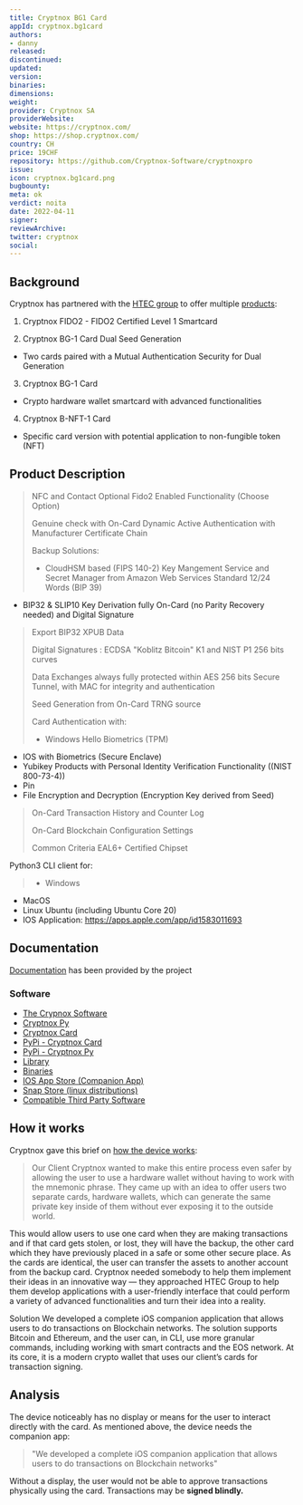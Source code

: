 ```yaml
---
title: Cryptnox BG1 Card
appId: cryptnox.bg1card
authors:
- danny
released: 
discontinued: 
updated: 
version: 
binaries: 
dimensions:
weight: 
provider: Cryptnox SA
providerWebsite: 
website: https://cryptnox.com/
shop: https://shop.cryptnox.com/
country: CH
price: 19CHF
repository: https://github.com/Cryptnox-Software/cryptnoxpro
issue: 
icon: cryptnox.bg1card.png
bugbounty: 
meta: ok
verdict: noita
date: 2022-04-11
signer: 
reviewArchive: 
twitter: cryptnox
social:
---
```


## Background 

Cryptnox has partnered with the [HTEC group](https://htecgroup.com/client-stories/cryptnox-building-state-of-the-art-private-key-safety/) to offer multiple [products](https://shop.cryptnox.com/): 

1. Cryptnox FIDO2 - FIDO2 Certified Level 1 Smartcard

2. Cryptnox BG-1 Card Dual Seed Generation
- Two cards paired with a Mutual Authentication Security for Dual Generation

3. Cryptnox BG-1 Card
- Crypto hardware wallet smartcard with advanced functionalities 
 
4. Cryptnox B-NFT-1 Card
- Specific card version with potential application to non-fungible token (NFT) 

## Product Description 

> NFC and Contact
Optional Fido2 Enabled Functionality (Choose Option)
>
> Genuine check with On-Card Dynamic Active Authentication with Manufacturer Certificate Chain
>
> Backup Solutions:
> - CloudHSM based (FIPS 140-2) Key Mangement Service and Secret Manager from Amazon Web Services
Standard 12/24 Words (BIP 39)
 - BIP32 & SLIP10 Key Derivation fully On-Card (no Parity Recovery needed) and Digital Signature
>
> Export BIP32 XPUB Data
>
> Digital Signatures : ECDSA "Koblitz Bitcoin" K1 and NIST P1 256 bits curves
>
> Data Exchanges always fully protected within AES 256 bits Secure Tunnel, with MAC for integrity and authentication
>
> Seed Generation from On-Card TRNG source
>
> Card Authentication with:
> 
> - Windows Hello Biometrics (TPM)
- IOS with Biometrics (Secure Enclave)
- Yubikey Products with Personal Identity Verification Functionality ((NIST 800-73-4))
- Pin
- File Encryption and Decryption (Encryption Key derived from Seed)
>
> On-Card Transaction History and Counter Log
>
> On-Card Blockchain Configuration Settings
>
> Common Criteria EAL6+ Certified Chipset
>
Python3 CLI client for:
> - Windows
- MacOS
- Linux Ubuntu (including Ubuntu Core 20)
- IOS Application: https://apps.apple.com/app/id1583011693

## Documentation

[Documentation](https://cryptnox.com/get-software/) has been provided by the project

### Software
- [The Crypnox Software](https://github.com/Cryptnox-Software)
- [Cryptnox Py](https://github.com/Cryptnox-Software/cryptnoxpy)
- [Cryptnox Card](https://github.com/Cryptnox-Software/cryptnoxcard)
- [PyPi - Cryptnox Card](https://pypi.org/project/cryptnoxcard/)
- [PyPi - Cryptnox Py](https://pypi.org/project/cryptnoxpy/)
- [Library](https://cryptnoxpy.readthedocs.io/en/latest/)
- [Binaries](https://github.com/Cryptnox-Software/cryptnoxcard/releases/latest)
- [IOS App Store (Companion App)](https://apps.apple.com/app/id1583011693)
- [Snap Store (linux distributions)](https://snapcraft.io/cryptnox)
- [Compatible Third Party Software](https://uniblow.org/get)

## How it works 

Cryptnox gave this brief on [how the device works](https://htecgroup.com/client-stories/cryptnox-building-state-of-the-art-private-key-safety/): 

> Our Client Cryptnox wanted to make this entire process even safer by allowing the user to use a hardware wallet without having to work with the mnemonic phrase. They came up with an idea to offer users two separate cards, hardware wallets, which can generate the same private key inside of them without ever exposing it to the outside world.
>
This would allow users to use one card when they are making transactions and if that card gets stolen, or lost, they will have the backup, the other card which they have previously placed in a safe or some other secure place. As the cards are identical, the user can transfer the assets to another account from the backup card. Cryptnox needed somebody to help them implement their ideas in an innovative way — they approached HTEC Group to help them develop applications with a user-friendly interface that could perform a variety of advanced functionalities and turn their idea into a reality. 
>
Solution
We developed a complete iOS companion application that allows users to do transactions on Blockchain networks. The solution supports Bitcoin and Ethereum, and the user can, in CLI, use more granular commands, including working with smart contracts and the EOS network. At its core, it is a modern crypto wallet that uses our client’s cards for transaction signing. 

## Analysis 

The device noticeably has no display or means for the user to interact directly with the card. As mentioned above, the device needs the companion app:

> "We developed a complete iOS companion application that allows users to do transactions on Blockchain networks"  

Without a display, the user would not be able to approve transactions physically using the card. Transactions may be **signed blindly.**

